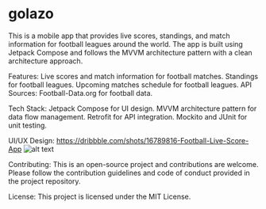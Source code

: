 # golazo

This is a mobile app that provides live scores, standings, and match information for football leagues around the world. The app is built using Jetpack Compose and follows the MVVM architecture pattern with a clean architecture approach.

Features:
Live scores and match information for football matches.
Standings for football leagues.
Upcoming matches schedule for football leagues.
API Sources:
Football-Data.org for football data.

Tech Stack:
Jetpack Compose for UI design.
MVVM architecture pattern for data flow management.
Retrofit for API integration.
Mockito and JUnit for unit testing.

UI/UX Design:
https://dribbble.com/shots/16789816-Football-Live-Score-App
![alt text]([http://url/to/img.png](https://cdn.dribbble.com/users/4710151/screenshots/16789816/media/4241c2110055ec990a86f1b254c45da1.png?compress=1&resize=1600x1200&vertical=top))

Contributing:
This is an open-source project and contributions are welcome. Please follow the contribution guidelines and code of conduct provided in the project repository.

License:
This project is licensed under the MIT License.
